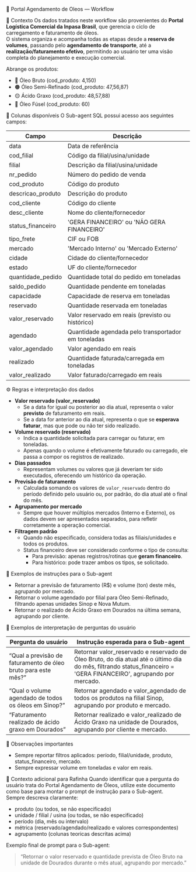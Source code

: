 📘 Portal Agendamento de Oleos — Workflow

🧭 Contexto
Os dados tratados neste workflow são provenientes do **Portal Logística Comercial da Inpasa Brasil**, que gerencia o ciclo de carregamento e faturamento de óleos.  
O sistema organiza e acompanha todas as etapas desde a **reserva de volumes**, passando pelo **agendamento de transporte**, até a **realização/faturamento efetivo**, permitindo ao usuário ter uma visão completa do planejamento e execução comercial.

Abrange os produtos:
- 🔴 Óleo Bruto (cod_produto: 4,150)
- 🟠 Óleo Semi-Refinado (cod_produto: 47,56,87)
- 🟡 Ácido Graxo (cod_produto: 48,57,88)
- 🔵 Óleo Fúsel (cod_produto: 60)

🧱 Colunas disponíveis
O Sub-agent SQL possui acesso aos seguintes campos:

Campo | Descrição
--- | ---
data | Data de referência
cod_filial | Código da filial/usina/unidade
filial | Descrição da filial/usina/unidade
nr_pedido | Número do pedido de venda
cod_produto | Código do produto
descricao_produto | Descrição do produto
cod_cliente | Código do cliente
desc_cliente | Nome do cliente/fornecedor
status_financeiro | 'GERA FINANCEIRO' ou 'NÃO GERA FINANCEIRO'
tipo_frete | CIF ou FOB
mercado | 'Mercado Interno' ou 'Mercado Externo'
cidade | Cidade do cliente/fornecedor
estado | UF do cliente/fornecedor
quantidade_pedido | Quantidade total do pedido em toneladas
saldo_pedido | Quantidade pendente em toneladas
capacidade | Capacidade de reserva em toneladas
reservado | Quantidade reservada em toneladas
valor_reservado | Valor reservado em reais (previsto ou histórico)
agendado | Quantidade agendada pelo transportador em toneladas
valor_agendado | Valor agendado em reais
realizado | Quantidade faturada/carregada em toneladas
valor_realizado | Valor faturado/carregado em reais

⚙️ Regras e interpretação dos dados
- **Valor reservado (valor_reservado)**  
  - Se a data for igual ou posterior ao dia atual, representa o valor **previsto** de faturamento em reais.  
  - Se a data for anterior ao dia atual, representa o que se **esperava faturar**, mas que pode ou não ter sido realizado.
- **Volume reservado (reservado)**  
  - Indica a quantidade solicitada para carregar ou faturar, em toneladas.  
  - Apenas quando o volume é efetivamente faturado ou carregado, ele passa a compor os registros de realizado.
- **Dias passados**  
  - Representam volumes ou valores que já deveriam ter sido executados, oferecendo um histórico da operação.
- **Previsão de faturamento**  
  - Calculada somando os valores de `valor_reservado` dentro do período definido pelo usuário ou, por padrão, do dia atual até o final do mês.
- **Agrupamento por mercado**  
  - Sempre que houver múltiplos mercados (Interno e Externo), os dados devem ser apresentados separados, para refletir corretamente a operação comercial.
- **Filtragem padrão**  
  - Quando não especificado, considera todas as filiais/unidades e todos os produtos.  
  - Status financeiro deve ser considerado conforme o tipo de consulta:  
    - Para previsão: apenas registros/rotinas que **geram financeiro**.  
    - Para histórico: pode trazer ambos os tipos, se solicitado.

🧩 Exemplos de instruções para o Sub-agent
- Retornar a previsão de faturamento (R$) e volume (ton) deste mês, agrupando por mercado.
- Retornar o volume agendado por filial para Óleo Semi-Refinado, filtrando apenas unidades Sinop e Nova Mutum.
- Retornar o realizado de Ácido Graxo em Dourados na última semana, agrupando por cliente.

🧮 Exemplos de interpretação de perguntas do usuário

Pergunta do usuário | Instrução esperada para o Sub-agent
--- | ---
“Qual a previsão de faturamento de óleo bruto para este mês?” | Retornar valor_reservado e reservado de Óleo Bruto, do dia atual até o último dia do mês, filtrando status_financeiro = 'GERA FINANCEIRO', agrupando por mercado.
“Qual o volume agendado de todos os óleos em Sinop?” | Retornar agendado e valor_agendado de todos os produtos na filial Sinop, agrupando por produto e mercado.
“Faturamento realizado de ácido graxo em Dourados” | Retornar realizado e valor_realizado de Ácido Graxo na unidade de Dourados, agrupando por cliente e mercado.

📌 Observações importantes
- Sempre reportar filtros aplicados: período, filial/unidade, produto, status_financeiro, mercado.
- Sempre expressar volume em toneladas e valor em reais.

🧠 Contexto adicional para Rafinha
Quando identificar que a pergunta do usuário trata do Portal Agendamento de Óleos, utilize este documento como base para montar o prompt de instrução para o Sub-agent.  
Sempre descreva claramente:
- produto (ou todos, se não especificado)
- unidade / filial / usina (ou todas, se não especificado)
- período (dia, mês ou intervalo)
- métrica (reservado/agendado/realizado e valores correspondentes)
- agrupamento (colunas teoricas descritas acima)

Exemplo final de prompt para o Sub-agent:
> “Retornar o valor reservado e quantidade prevista de Óleo Bruto na unidade de Dourados durante o mês atual, agrupando por mercado.”
